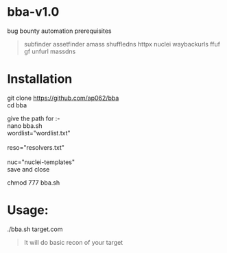 # bba-v1.0
bug bounty automation 
prerequisites
 > subfinder
 > assetfinder
 > amass
 > shuffledns
 > httpx
 > nuclei
 > waybackurls
 > ffuf
 > gf 
 > unfurl
 > massdns
 
 
<h1>Installation </h1> 

git clone  https://github.com/ap062/bba    
cd  bba


give  the path  for :-
<br>nano bba.sh 
<br>wordlist="wordlist.txt"  
<br>reso="resolvers.txt"   
<br>nuc="nuclei-templates"
<br>save and close 

chmod 777 bba.sh


<h1> Usage: </h1>
  ./bba.sh target.com
  
  
  >It will do basic recon of your target 
